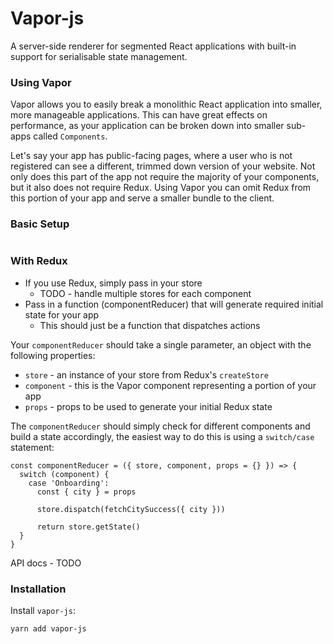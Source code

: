 # Vapor-js
A server-side renderer for segmented React applications with built-in support for serialisable state management.

### Using Vapor
Vapor allows you to easily break a monolithic React application into smaller, more manageable applications. This can have great effects on performance, as your application can be broken down into smaller sub-apps called `Components`.

Let's say your app has public-facing pages, where a user who is not registered can see a different, trimmed down version of your website. Not only does this part of the app not require the majority of your components, but it also does not require Redux. Using Vapor you can omit Redux from this portion of your app and serve a smaller bundle to the client.

### Basic Setup
```

```

### With Redux
* If you use Redux, simply pass in your store
    * TODO - handle multiple stores for each component
* Pass in a function (componentReducer) that will generate required initial state for your app
    * This should just be a function that dispatches actions

Your `componentReducer` should take a single parameter, an object with the following properties:
* `store` - an instance of your store from Redux's `createStore`
* `component` - this is the Vapor component representing a portion of your app
* `props` - props to be used to generate your initial Redux state

The `componentReducer` should simply check for different components and build a state accordingly, the easiest way to do this is using a `switch/case` statement:

```
const componentReducer = ({ store, component, props = {} }) => {
  switch (component) {
    case 'Onboarding':
      const { city } = props

      store.dispatch(fetchCitySuccess({ city }))

      return store.getState()
  }
}
```

API docs - TODO

### Installation
Install `vapor-js`:
```
yarn add vapor-js
```